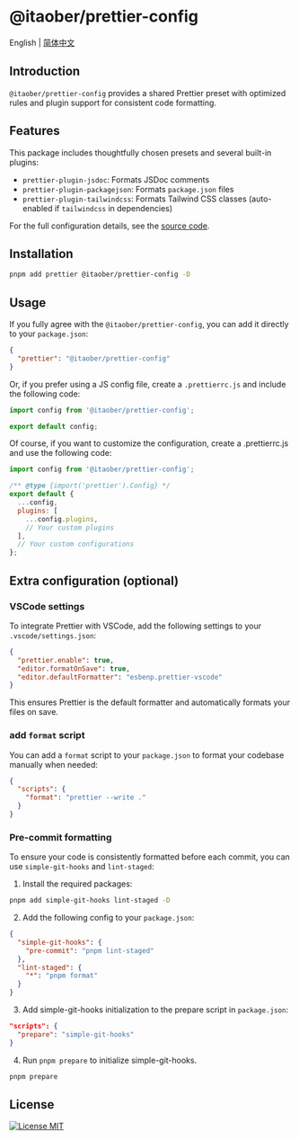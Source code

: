 # @itaober/prettier-config

English | [简体中文](./README_CN.md)

## Introduction

`@itaober/prettier-config` provides a shared Prettier preset with optimized rules and plugin support for consistent code formatting.

## Features

This package includes thoughtfully chosen presets and several built-in plugins:

- `prettier-plugin-jsdoc`: Formats JSDoc comments
- `prettier-plugin-packagejson`: Formats `package.json` files
- `prettier-plugin-tailwindcss`: Formats Tailwind CSS classes (auto-enabled if `tailwindcss` in dependencies)

For the full configuration details, see the [source code](./src/index.ts).

## Installation

```bash
pnpm add prettier @itaober/prettier-config -D
```

## Usage

If you fully agree with the `@itaober/prettier-config`, you can add it directly to your `package.json`:

```json
{
  "prettier": "@itaober/prettier-config"
}
```

Or, if you prefer using a JS config file, create a `.prettierrc.js` and include the following code:

```js
import config from '@itaober/prettier-config';

export default config;
```

Of course, if you want to customize the configuration, create a .prettierrc.js and use the following code:

```js
import config from '@itaober/prettier-config';

/** @type {import('prettier').Config} */
export default {
  ...config,
  plugins: [
    ...config.plugins,
    // Your custom plugins
  ],
  // Your custom configurations
};
```

## Extra configuration (optional)

### VSCode settings

To integrate Prettier with VSCode, add the following settings to your `.vscode/settings.json`:

```json
{
  "prettier.enable": true,
  "editor.formatOnSave": true,
  "editor.defaultFormatter": "esbenp.prettier-vscode"
}
```

This ensures Prettier is the default formatter and automatically formats your files on save.

### add `format` script

You can add a `format` script to your `package.json` to format your codebase manually when needed:

```json
{
  "scripts": {
    "format": "prettier --write ."
  }
}
```

### Pre-commit formatting

To ensure your code is consistently formatted before each commit, you can use `simple-git-hooks` and `lint-staged`:

1. Install the required packages:

```bash
pnpm add simple-git-hooks lint-staged -D
```

2. Add the following config to your `package.json`:

```json
{
  "simple-git-hooks": {
    "pre-commit": "pnpm lint-staged"
  },
  "lint-staged": {
    "*": "pnpm format"
  }
}
```

3. Add simple-git-hooks initialization to the prepare script in `package.json`:

```json
"scripts": {
  "prepare": "simple-git-hooks"
}
```

4. Run `pnpm prepare` to initialize simple-git-hooks.

```bash
pnpm prepare
```

## License

[![License MIT](https://img.shields.io/badge/License-MIT-yellow)](../../LICENSE)

```

```
